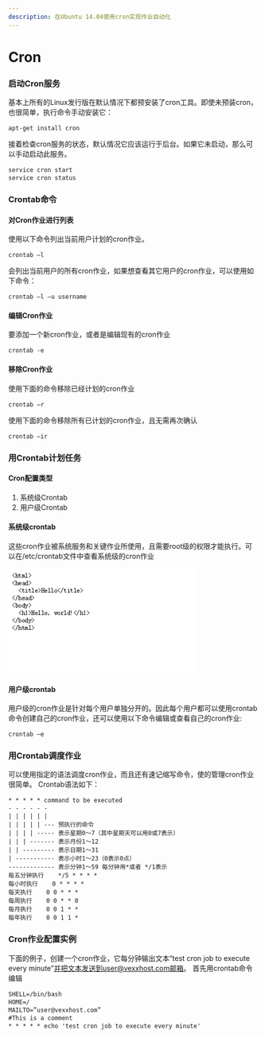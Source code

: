 ```yaml
---
description: 在Ubuntu 14.04使用cron实现作业自动化
---
```


# Cron

### 启动Cron服务 <a id="&#x4E00;&#x542F;&#x52A8;cron&#x670D;&#x52A1;"></a>

基本上所有的Linux发行版在默认情况下都预安装了cron工具。即使未预装cron，也很简单，执行命令手动安装它：

```text
apt-get install cron
```

接着检查cron服务的状态，默认情况它应该运行于后台。如果它未启动，那么可以手动启动此服务。

```text
service cron start
service cron status
```

### Crontab命令 <a id="&#x4E09;crontab&#x547D;&#x4EE4;&#x7684;&#x7528;&#x6CD5;"></a>

#### 对Cron作业进行列表 <a id="1&#x5BF9;cron&#x4F5C;&#x4E1A;&#x8FDB;&#x884C;&#x5217;&#x8868;"></a>

使用以下命令列出当前用户计划的cron作业。

```text
crontab –l
```

会列出当前用户的所有cron作业，如果想查看其它用户的cron作业，可以使用如下命令：

```text
crontab –l –u username
```

#### 编辑Cron作业 <a id="2&#x7F16;&#x8F91;cron&#x4F5C;&#x4E1A;"></a>

要添加一个新cron作业，或者是编辑现有的cron作业

```text
crontab -e
```

#### 移除Cron作业 <a id="3&#x79FB;&#x9664;cron&#x4F5C;&#x4E1A;"></a>

使用下面的命令移除已经计划的cron作业

```text
crontab –r
```

使用下面的命令移除所有已计划的cron作业，且无需再次确认

```text
crontab –ir
```

### 用Crontab计划任务 <a id="&#x56DB;&#x7528;crontab&#x8BA1;&#x5212;&#x4EFB;&#x52A1;"></a>

#### Cron配置类型 <a id="1cron&#x914D;&#x7F6E;&#x7C7B;&#x578B;"></a>

1. 系统级Crontab
2. 用户级Crontab

#### 系统级crontab

这些cron作业被系统服务和关键作业所使用，且需要root级的权限才能执行。可以在/etc/crontab文件中查看系统级的cron作业

![](../../.gitbook/assets/image%20%288%29.png)

#### 用户级crontab

用户级的cron作业是针对每个用户单独分开的。因此每个用户都可以使用crontab命令创建自己的cron作业，还可以使用以下命令编辑或查看自己的cron作业:

```text
crontab –e
```

### 用Crontab调度作业 

可以使用指定的语法调度cron作业，而且还有速记缩写命令，使的管理cron作业很简单。 Crontab语法如下：

```text
* * * * * command to be executed
- - - - - -
| | | | | |
| | | | | --- 预执行的命令
| | | | ----- 表示星期0～7（其中星期天可以用0或7表示）
| | | ------- 表示月份1～12
| | --------- 表示日期1～31
| ----------- 表示小时1～23（0表示0点）
------------- 表示分钟1～59 每分钟用*或者 */1表示
每五分钟执行    */5 * * * *
每小时执行    0 * * * *
每天执行    0 0 * * *
每周执行    0 0 * * 0
每月执行    0 0 1 * *
每年执行    0 0 1 1 *
```

### Cron作业配置实例 <a id="&#x516D;&#x65B0;cron&#x4F5C;&#x4E1A;&#x914D;&#x7F6E;&#x5B9E;&#x4F8B;"></a>

下面的例子，创建一个cron作业，它每分钟输出文本“test cron job to execute every minute”并把文本发送到user@vexxhost.com邮箱。 首先用crontab命令编辑

```text
SHELL=/bin/bash
HOME=/
MAILTO=”user@vexxhost.com”
#This is a comment
* * * * * echo 'test cron job to execute every minute'
```





